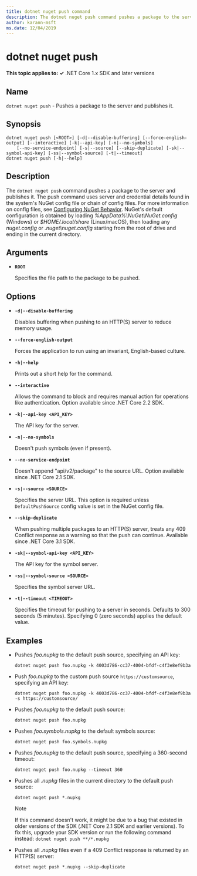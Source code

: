 ```yaml
---
title: dotnet nuget push command
description: The dotnet nuget push command pushes a package to the server and publishes it.
author: karann-msft
ms.date: 12/04/2019
---
```

# dotnet nuget push

**This topic applies to: ✓** .NET Core 1.x SDK and later versions

<!-- todo: uncomment when all CLI commands are reviewed
[!INCLUDE [topic-appliesto-net-core-all](../../../includes/topic-appliesto-net-core-all.md)]
-->

## Name

`dotnet nuget push` - Pushes a package to the server and publishes it.

## Synopsis

```dotnetcli
dotnet nuget push [<ROOT>] [-d|--disable-buffering] [--force-english-output] [--interactive] [-k|--api-key] [-n|--no-symbols]
    [--no-service-endpoint] [-s|--source] [--skip-duplicate] [-sk|--symbol-api-key] [-ss|--symbol-source] [-t|--timeout]
dotnet nuget push [-h|--help]
```

## Description

The `dotnet nuget push` command pushes a package to the server and publishes it. The push command uses server and credential details found in the system's NuGet config file or chain of config files. For more information on config files, see [Configuring NuGet Behavior](/nuget/consume-packages/configuring-nuget-behavior). NuGet's default configuration is obtained by loading *%AppData%\NuGet\NuGet.config* (Windows) or *$HOME/.local/share* (Linux/macOS), then loading any *nuget.config* or *.nuget\nuget.config* starting from the root of drive and ending in the current directory.

## Arguments

* **`ROOT`**

  Specifies the file path to the package to be pushed.

## Options

* **`-d|--disable-buffering`**

  Disables buffering when pushing to an HTTP(S) server to reduce memory usage.

* **`--force-english-output`**

  Forces the application to run using an invariant, English-based culture.

* **`-h|--help`**

  Prints out a short help for the command.

* **`--interactive`**

  Allows the command to block and requires manual action for operations like authentication. Option available since .NET Core 2.2 SDK.

* **`-k|--api-key <API_KEY>`**

  The API key for the server.

* **`-n|--no-symbols`**

  Doesn't push symbols (even if present).

* **`--no-service-endpoint`**

  Doesn't append "api/v2/package" to the source URL. Option available since .NET Core 2.1 SDK.

* **`-s|--source <SOURCE>`**

  Specifies the server URL. This option is required unless `DefaultPushSource` config value is set in the NuGet config file.

* **`--skip-duplicate`**

  When pushing multiple packages to an HTTP(S) server, treats any 409 Conflict response as a warning so that the push can continue. Available since .NET Core 3.1 SDK.
                                 
* **`-sk|--symbol-api-key <API_KEY>`**

  The API key for the symbol server.

* **`-ss|--symbol-source <SOURCE>`**

  Specifies the symbol server URL.

* **`-t|--timeout <TIMEOUT>`**

  Specifies the timeout for pushing to a server in seconds. Defaults to 300 seconds (5 minutes). Specifying 0 (zero seconds) applies the default value.

## Examples

* Pushes *foo.nupkg* to the default push source, specifying an API key:

  ```dotnetcli
  dotnet nuget push foo.nupkg -k 4003d786-cc37-4004-bfdf-c4f3e8ef9b3a
  ```

* Push *foo.nupkg* to the custom push source `https://customsource`, specifying an API key:

  ```dotnetcli
  dotnet nuget push foo.nupkg -k 4003d786-cc37-4004-bfdf-c4f3e8ef9b3a -s https://customsource/
  ```

* Pushes *foo.nupkg* to the default push source:

  ```dotnetcli
  dotnet nuget push foo.nupkg
  ```

* Pushes *foo.symbols.nupkg* to the default symbols source:

  ```dotnetcli
  dotnet nuget push foo.symbols.nupkg
  ```

* Pushes *foo.nupkg* to the default push source, specifying a 360-second timeout:

  ```dotnetcli
  dotnet nuget push foo.nupkg --timeout 360
  ```

* Pushes all *.nupkg* files in the current directory to the default push source:

  ```dotnetcli
  dotnet nuget push *.nupkg
  ```
  
  > [!NOTE]
  > If this command doesn't work, it might be due to a bug that existed in older versions of the SDK (.NET Core 2.1 SDK and earlier versions).
  > To fix this, upgrade your SDK version or run the following command instead:
  > `dotnet nuget push **/*.nupkg`
  
* Pushes all *.nupkg* files even if a 409 Conflict response is returned by an HTTP(S) server:

  ```dotnetcli
  dotnet nuget push *.nupkg --skip-duplicate
  ```
